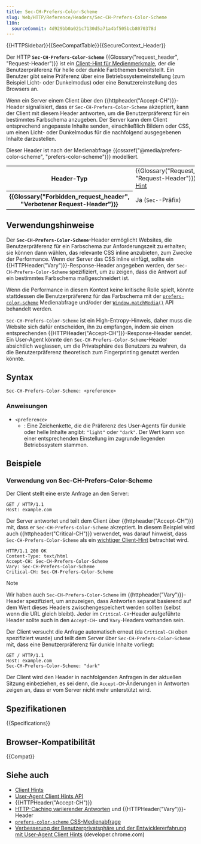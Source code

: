 ```yaml
---
title: Sec-CH-Prefers-Color-Scheme
slug: Web/HTTP/Reference/Headers/Sec-CH-Prefers-Color-Scheme
l10n:
  sourceCommit: 4d929bb0a021c7130d5a71a4bf505bcb8070378d
---
```


{{HTTPSidebar}}{{SeeCompatTable}}{{SecureContext_Header}}

Der HTTP **`Sec-CH-Prefers-Color-Scheme`** {{Glossary("request_header", "Request-Header")}} ist ein [Client-Hint für Medienmerkmale](/de/docs/Web/HTTP/Guides/Client_hints#user_preference_media_features_client_hints), der die Benutzerpräferenz für helle oder dunkle Farbthemen bereitstellt.
Ein Benutzer gibt seine Präferenz über eine Betriebssystemeinstellung (zum Beispiel Licht- oder Dunkelmodus) oder eine Benutzereinstellung des Browsers an.

Wenn ein Server einem Client über den {{httpheader("Accept-CH")}}-Header signalisiert, dass er `Sec-CH-Prefers-Color-Scheme` akzeptiert, kann der Client mit diesem Header antworten, um die Benutzerpräferenz für ein bestimmtes Farbschema anzugeben. Der Server kann dem Client entsprechend angepasste Inhalte senden, einschließlich Bildern oder CSS, um einen Licht- oder Dunkelmodus für die nachfolgend ausgegebenen Inhalte darzustellen.

Dieser Header ist nach der Medienabfrage {{cssxref("@media/prefers-color-scheme", "prefers-color-scheme")}} modelliert.

<table class="properties">
  <tbody>
    <tr>
      <th scope="row">Header-Typ</th>
      <td>
        {{Glossary("Request_header", "Request-Header")}},
        <a href="/de/docs/Web/HTTP/Guides/Client_hints">Client-Hint</a>
      </td>
    </tr>
    <tr>
      <th scope="row">{{Glossary("Forbidden_request_header", "Verbotener Request-Header")}}</th>
      <td>Ja (<code>Sec-</code>-Präfix)</td>
    </tr>
  </tbody>
</table>

## Verwendungshinweise

Der **`Sec-CH-Prefers-Color-Scheme`**-Header ermöglicht Websites, die Benutzerpräferenz für ein Farbschema zur Anforderungszeit zu erhalten; sie können dann wählen, das relevante CSS inline anzubieten, zum Zwecke der Performance. Wenn der Server das CSS inline einfügt, sollte ein {{HTTPHeader("Vary")}}-Response-Header angegeben werden, der `Sec-CH-Prefers-Color-Scheme` spezifiziert, um zu zeigen, dass die Antwort auf ein bestimmtes Farbschema maßgeschneidert ist.

Wenn die Performance in diesem Kontext keine kritische Rolle spielt, könnte stattdessen die Benutzerpräferenz für das Farbschema mit der [`prefers-color-scheme`](/de/docs/Web/CSS/@media/prefers-color-scheme) Medienabfrage und/oder der [`Window.matchMedia()`](/de/docs/Web/API/Window/matchMedia) API behandelt werden.

`Sec-CH-Prefers-Color-Scheme` ist ein High-Entropy-Hinweis, daher muss die Website sich dafür entscheiden, ihn zu empfangen, indem sie einen entsprechenden {{HTTPHeader("Accept-CH")}}-Response-Header sendet. Ein User-Agent könnte den `Sec-CH-Prefers-Color-Scheme`-Header absichtlich weglassen, um die Privatsphäre des Benutzers zu wahren, da die Benutzerpräferenz theoretisch zum Fingerprinting genutzt werden könnte.

## Syntax

```http
Sec-CH-Prefers-Color-Scheme: <preference>
```

### Anweisungen

- `<preference>`
  - : Eine Zeichenkette, die die Präferenz des User-Agents für dunkle oder helle Inhalte angibt: `"light"` oder `"dark"`.
    Der Wert kann von einer entsprechenden Einstellung im zugrunde liegenden Betriebssystem stammen.

## Beispiele

### Verwendung von Sec-CH-Prefers-Color-Scheme

Der Client stellt eine erste Anfrage an den Server:

```http
GET / HTTP/1.1
Host: example.com
```

Der Server antwortet und teilt dem Client über {{httpheader("Accept-CH")}} mit, dass er `Sec-CH-Prefers-Color-Scheme` akzeptiert. In diesem Beispiel wird auch {{httpheader("Critical-CH")}} verwendet, was darauf hinweist, dass `Sec-CH-Prefers-Color-Scheme` als ein [wichtiger Client-Hint](/de/docs/Web/HTTP/Guides/Client_hints#critical_client_hints) betrachtet wird.

```http
HTTP/1.1 200 OK
Content-Type: text/html
Accept-CH: Sec-CH-Prefers-Color-Scheme
Vary: Sec-CH-Prefers-Color-Scheme
Critical-CH: Sec-CH-Prefers-Color-Scheme
```

> [!NOTE]
> Wir haben auch `Sec-CH-Prefers-Color-Scheme` im {{httpheader("Vary")}}-Header spezifiziert, um anzuzeigen, dass Antworten separat basierend auf dem Wert dieses Headers zwischengespeichert werden sollten (selbst wenn die URL gleich bleibt).
> Jeder im `Critical-CH`-Header aufgeführte Header sollte auch in den `Accept-CH`- und `Vary`-Headers vorhanden sein.

Der Client versucht die Anfrage automatisch erneut (da `Critical-CH` oben spezifiziert wurde) und teilt dem Server über `Sec-CH-Prefers-Color-Scheme` mit, dass eine Benutzerpräferenz für dunkle Inhalte vorliegt:

```http
GET / HTTP/1.1
Host: example.com
Sec-CH-Prefers-Color-Scheme: "dark"
```

Der Client wird den Header in nachfolgenden Anfragen in der aktuellen Sitzung einbeziehen, es sei denn, die `Accept-CH`-Änderungen in Antworten zeigen an, dass er vom Server nicht mehr unterstützt wird.

## Spezifikationen

{{Specifications}}

## Browser-Kompatibilität

{{Compat}}

## Siehe auch

- [Client Hints](/de/docs/Web/HTTP/Guides/Client_hints)
- [User-Agent Client Hints API](/de/docs/Web/API/User-Agent_Client_Hints_API)
- {{HTTPHeader("Accept-CH")}}
- [HTTP-Caching variierender Antworten](/de/docs/Web/HTTP/Guides/Caching#vary) und {{HTTPHeader("Vary")}}-Header
- [`prefers-color-scheme` CSS-Medienabfrage](/de/docs/Web/CSS/@media/prefers-color-scheme)
- [Verbesserung der Benutzerprivatsphäre und der Entwicklererfahrung mit User-Agent Client Hints](https://developer.chrome.com/docs/privacy-security/user-agent-client-hints) (developer.chrome.com)
